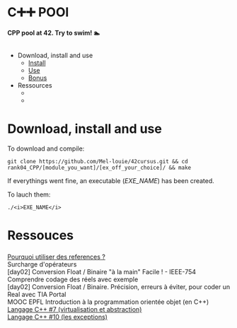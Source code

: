# C➕➕ POOl

<b>CPP pool at 42. Try to swim! 🏊</b>


<img src=""
     alt="">

- Download, install and use
	- <a href="#instal">Install</a>
	- <a href="#play">Use</a>
	- <a href="#bonus">Bonus</a>
- Ressources
	- <a href="#"></a>
	- <a href="#"></a>


# Download, install and use

<div id=instal></div></a>To download and compile:

```git clone https://github.com/Mel-louie/42cursus.git && cd rank04_CPP/[module_you_want]/[ex_off_your_choice]/ && make```

If everythings went fine, an executable (<i>EXE_NAME</i>) has been created.

<div id=play></div>To lauch them:

```./<i>EXE_NAME</i>```

# Ressouces

<h3><div id=></div></h3>

<a href="https://fr.wikibooks.org/wiki/Programmation_C%2B%2B/Les_r%C3%A9f%C3%A9rences#Pourquoi_utiliser_une_r%C3%A9f%C3%A9rence_?">Pourquoi utiliser des references ?</a><br />
<a href="https://www.youtube.com/watch?v=ipEiSEqY8lY"></a>Surcharge d'opérateurs<br />
<a href="https://www.youtube.com/watch?v=QebXGpNHF7I"></a>[day02] Conversion Float / Binaire "à la main" Facile ! - IEEE-754 Comprendre codage des réels avec exemple<br />
<a href="https://www.youtube.com/watch?v=37sDEj5iMXo"></a>[day02] Conversion Float / Binaire. Précision, erreurs à éviter, pour coder un Real avec TIA Portal<br />
<a href="https://www.youtube.com/channel/UClwtSrNs_BCRHGs_ZSg4GbQ/playlists"></a>MOOC EPFL Introduction à la programmation orientée objet (en C++)<br />
<a href="https://www.youtube.com/watch?v=D12gsVK1y6g">Langage C++ #7 (virtualisation et abstraction)</a><br />
<a href="https://www.youtube.com/watch?v=P8m4xqBcuos">Langage C++ #10 (les exceptions)</a><br />

<h3><div id=></div></h3>

<a href=""></a><br />
<a href=""></a><br />
<a href=""></a><br />
